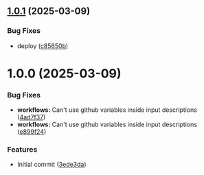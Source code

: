 ## [1.0.1](https://github.com/webgrip/techdocs-runner/compare/1.0.0...1.0.1) (2025-03-09)


### Bug Fixes

* deploy ([c85650b](https://github.com/webgrip/techdocs-runner/commit/c85650be6a2b227f58f8baeae22b35aa9f36314c))

# 1.0.0 (2025-03-09)


### Bug Fixes

* **workflows:** Can't use github variables inside input descriptions ([4ad7f37](https://github.com/webgrip/techdocs-runner/commit/4ad7f37cdd422c2284b572983d39671d0cd96c37))
* **workflows:** Can't use github variables inside input descriptions ([e899f24](https://github.com/webgrip/techdocs-runner/commit/e899f24dd72108fa4971fc50baa339aaef5a2b3c))


### Features

* Initial commit ([3ede3da](https://github.com/webgrip/techdocs-runner/commit/3ede3da8f7c956a31d60fb703c98032b253bbd03))
